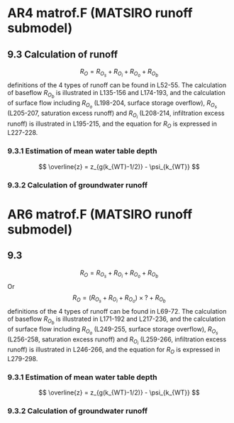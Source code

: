 # AR4 matrof.F (MATSIRO runoff submodel)
## 9.3 Calculation of runoff
$$
R_O=R_{O_s}+R_{O_i}+R_{O_o}+R_{O_b}
$$
definitions of the 4 types of runoff can be found in L52-55. The calculation of baseflow $R_{O_b}$ is illustrated in L135-156 and L174-193, and the calculation of surface flow including $R_{O_o}$ (L198-204, surface storage overflow), $R_{O_s}$ (L205-207, saturation excess runoff) and $R_{O_i}$ (L208-214, infiltration excess runoff) is illustrated in L195-215, and the equation for $R_O$  is expressed in L227-228.
### 9.3.1 Estimation of mean water table depth
$$
 \overline{z} = z_{g(k_{WT}-1/2)} - \psi_{k_{WT}}
$$
### 9.3.2 Calculation of groundwater runoff

# AR6 matrof.F (MATSIRO runoff submodel)
## 9.3
$$
R_O=R_{O_s}+R_{O_i}+R_{O_o}+R_{O_b}
$$
Or 
$$
R_O=(R_{O_s}+R_{O_i}+R_{O_o})\times?+R_{O_b}
$$
definitions of the 4 types of runoff can be found in L69-72. The calculation of baseflow $R_{O_b}$ is illustrated in L171-192 and L217-236, and the calculation of surface flow including $R_{O_o}$ (L249-255, surface storage overflow), $R_{O_s}$ (L256-258, saturation excess runoff) and $R_{O_i}$ (L259-266, infiltration excess runoff) is illustrated in L246-266, and the equation for $R_O$ is expressed in L279-298.
### 9.3.1 Estimation of mean water table depth
$$
 \overline{z} = z_{g(k_{WT}-1/2)} - \psi_{k_{WT}}
$$
### 9.3.2 Calculation of groundwater runoff
